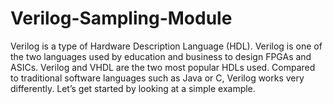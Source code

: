 # Verilog-Sampling-Module
Verilog is a type of Hardware Description Language (HDL). Verilog is one of the two languages used by education and business to design FPGAs and ASICs. Verilog and VHDL are the two most popular HDLs used. Compared to traditional software languages such as Java or C, Verilog works very differently. Let’s get started by looking at a simple example. 
